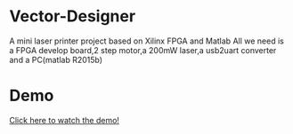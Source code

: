 # Vector-Designer
A mini laser printer project based on Xilinx FPGA and Matlab
All we need is a FPGA develop board,2 step motor,a 200mW laser,a usb2uart converter and a PC(matlab R2015b)
# Demo
[Click here to watch the demo!](https://www.bilibili.com/video/av11271098/)

